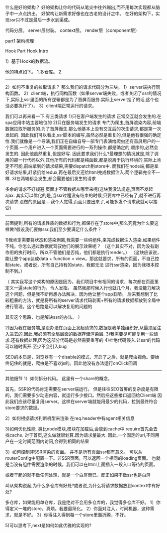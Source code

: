  什么是好的架构？
好的架构让你的代码从笔尖中往外蹦出,而不用每次实现都从脑子中一点点挤出。
好架构让新需求好像也在古老的设计之中。
在好的架构下，实现ssr只不过是最后一步水到渠成。

代码分层。
server层封装。
context层。
render层（component层）


part1
架构梳理


Hook Part
Hook Intro


1）基于Hook的数据流。

他的特点如下。
1.多仓库。
2.

----




2）如何不重复的拉取请求？
那么我们的请求代码分为三块。
1）server端执行同构函数。
2）client端，执行同构函数（如果server端失败，或者关闭了ssr的情况下,实际上ssr里面的所有逻辑都是为了首屏而服务.实际上server挂了的话,这个也没必要执行了）。
3）client端正常运行的请求。

我们可以再来看一下.有三类请求
1)只在客户端发生的请求
正常交互就会发生的.在spa应用中站主要地位的
2)只在服务端发生的请求
专门为爬虫,首屏渲染内容,前端数据拉取所服务的.为了首屏而生.那么他基本上没有交互后的次生请求,都是第一次发起的.
因此我们可以看出,ssr脚本的编写,虽然必然是重复的,但是他有很强的确定性.我们就像是一个导演,我们正在自编自导一部专门表演给爬虫还有首屏用户的一个页面.一个用户进入一个页面需要进行的一系列操作,都是确定的,顺序的,必然会发生的.
因此他虽然重复,但是好写.
因此要求我们什么?最理想的情况就是,除了调用的那一行代码以外,其他所有的代码都是纯函数,都是脱离于执行环境的.实际上肯定不可能,前端拿到的请求结果,需要dispatch到store中.
而我们在node端,都是拿好请求结果,赶紧扔给redux,再在最后交还给html完成数据注入.两个逻辑完全不一样.
3)在两端都会发生,都会需要他们发生的请求

多余的请求不好规避
页面才不管数据从哪里来呢(这块我没法规避,页面不发起ajax.
其实可以优化的是,当ssr过程没有结束的时候,只要库中已经有了,就不进行再次请求.没做的原因是....我个人觉得,页面只要出来了,可能多发个请求我就可以接受)






---

前面提到,所有的请求性质的数据和行为,都保存在了store中,那么究竟为什么要这样做?假设我们要做ssr.我们至少要满足什么条件？

1)我肯定需要将状态和渲染剥离,我需要一些纯组件,来完成数据注入渲染.如果组件不纯，你怎么通过数据就驾驭他们的展示效果呢？
（这个其实不对，因为没有副作用的执行时间，所以不管他们是否纯，他们都是执行render。）
（这块应该说，能让整个app达成data + function = view。那这就要求，所有的页面，不自己控制state。或者说，所有自己持有的state，我都无法
进行ssr渲染，因为我根本控制不到。）

（
其实我写这个架构的原因是因为，我们项目中有相同的请求，每次都在页面里定义一遍state的行为，令人发指。
虽然我那时候入行也就几个月，我没能力解决这个问题，但是我不断再想办法解决，因为他让整个app丑陋。
后来我想到了比较粗暴的方法，就是将所有的server请求代码剥离+所有的请求数据都放到全局中进行管理。这个思路是可以解决复用的问题的

其实这个思路，也是解决ssr的办法。
）

2)因为我在服务端,是没办法在页面上发起请求的,数据是我单独组织好,从最顶层注入进去的.因此,我必须有全局层面的数据存储渲染层.
3)我需要尽可能复用一些请求.还有数据处理,因为这部分代码是必然需要重写的
4)杜绝代码侵入.让ssr的代码可以随时离开.至少不会引入bug

SEO的本质是，浏览器有一个disable的模式，开启了之后，就是爬虫视角。要始终记住的就是，爬虫是不喜欢js的。因此他没有办法运行onClick回调


----

其他细节
1）如何拆分代码。
这里有一个share的概念，

首先，SSR的代码肯定需要在server端运行。
但是往往SEO首屏的复杂度是有限的，我们需要多少动态内容，就运行多少接口。然后把这些接口返回给Client端
因此我们应该尽量复用server。这样在server端就能用最少的代码，拉到最终符合store要求的数据。

2）如何根据请求判断机型来渲染
在req.header中有agent相关信息

3)如何优化性能.
类比node模块,模块在加载后,会放到cache中.require首先会去找cache.
对于首页,这么做就很划算.因为请求量最大.
因此,一个固定的url,不同用户在一定时间范围内访问,会得到相同的结果


3）如何控制非SSR渲染的页面。
并不是所有页面ssr都有意义。
可以从routerConfig中配置一下。非SSR页面，可以返回一个相同的loading页面。
也就是当没有组件需要渲染的时候，我们可以在html上面插入一段入口等待的页面。

或者干脆的就不做任何处理，就是一个白屏而已。反正如果不做ssr也是白屏

4)从架构说起,为什么多仓库有好处?或者说,为什么将请求数据放到context中有好处?

多仓库，如果能用单仓库，我是绝对不会用多仓库的，我觉得多仓库不好。
1）你得定义一堆的store。真烦。我要最简化。
2）你面对注入，时间机器，这种需求，就是不好。
3）你得注入得到每一个store里面折腾，不好。


5)可以思考下,next是如何如此优雅的实现的?